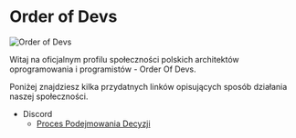 # Order of Devs

![Order of Devs](https://raw.githubusercontent.com/order-of-devs/order-of-devs.github.io/refs/heads/main/assets/images/bg-image-1.png)

Witaj na oficjalnym profilu społeczności polskich architektów oprogramowania i programistów - Order Of Devs. 

Poniżej znajdziesz kilka przydatnych linków opisujących sposób działania naszej społeczności. 

- Discord
  - [Proces Podejmowania Decyzji](dokumenty/discord/proces-decyzyjny.md)
